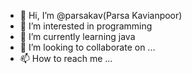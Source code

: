- 👋 Hi, I’m @parsakav(Parsa Kavianpoor)
- 👀 I’m interested in programming
- 🌱 I’m currently learning java 
- 💞️ I’m looking to collaborate on ...
- 📫 How to reach me ...

<!---
parsakav/parsakav is a ✨ special ✨ repository because its `README.md` (this file) appears on your GitHub profile.
You can click the Preview link to take a look at your changes.
--->
